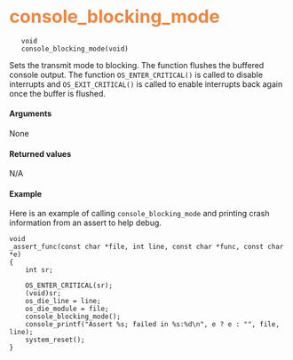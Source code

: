 ## <font color="#F2853F" style="font-size:24pt"> console_blocking_mode </font>

```no-highlight
   void
   console_blocking_mode(void)
```
Sets the transmit mode to blocking. The function flushes the buffered console output.  The function `OS_ENTER_CRITICAL()` is called to disable interrupts and `OS_EXIT_CRITICAL()` is called to enable interrupts back again once the buffer is flushed.

#### Arguments

None


#### Returned values

N/A


#### Example

Here is an example of calling `console_blocking_mode` and printing crash information from an assert to help debug.

```no-highlight
void
_assert_func(const char *file, int line, const char *func, const char *e)
{
    int sr;

    OS_ENTER_CRITICAL(sr);
    (void)sr;
    os_die_line = line;
    os_die_module = file;
    console_blocking_mode();
    console_printf("Assert %s; failed in %s:%d\n", e ? e : "", file, line);
    system_reset();
}
```

